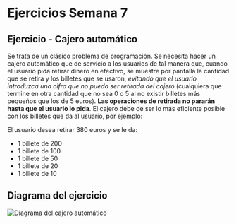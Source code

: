# Ejercicios Semana 7

## Ejercicio - Cajero automático
Se trata de un clásico problema de programación. Se necesita hacer un
cajero automático que de servicio a los usuarios de tal manera que, cuando
el usuario pida retirar dinero en efectivo, se muestre por pantalla la cantidad
que se retira y los billetes que se usaron, _evitando que el usuario introduzca
una cifra que no pueda ser retirada del cajero_ (cualquiera que termine en
otra cantidad que no sea 0 o 5 al no existir billetes más pequeños que los de
5 euros). **Las operaciones de retirada no pararán hasta que el usuario lo pida**.
El cajero debe de ser lo más eficiente posible con los billetes que da al
usuario, por ejemplo:

El usuario desea retirar 380 euros y se le da:
- 1 billete de 200
- 1 billete de 100
- 1 billete de 50
- 1 billete de 20
- 1 billete de 10

## Diagrama del ejercicio
![Diagrama del cajero automático](https://drive.google.com/file/d/1psKyY3BZquFsr_e_riXknCRSFqN74-Sw/view?usp=share_link)